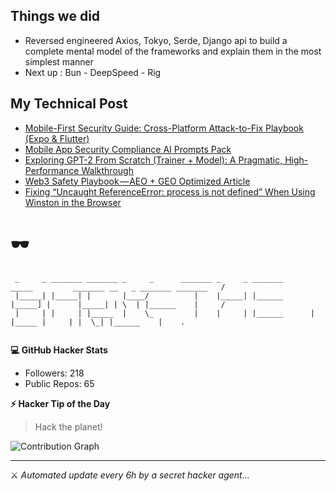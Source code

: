 ## Things we did 

- Reversed engineered Axios, Tokyo, Serde, Django api to build a complete mental model of the frameworks and explain them in the most simplest manner
- Next up : Bun - DeepSpeed - Rig 


## My Technical Post 

<!-- BLOG-POST-LIST:START -->
- [Mobile-First Security Guide: Cross-Platform Attack-to-Fix Playbook &lpar;Expo &amp; Flutter&rpar;](https://levelup.gitconnected.com/mobile-first-security-guide-cross-platform-attack-to-fix-playbook-expo-flutter-e993f6747d90?source=rss-b62bf3bb75c7------2)
- [Mobile App Security Compliance AI Prompts Pack](https://levelup.gitconnected.com/mobile-app-security-compliance-ai-prompts-pack-b50588700113?source=rss-b62bf3bb75c7------2)
- [Exploring GPT-2 From Scratch &lpar;Trainer + Model&rpar;: A Pragmatic, High-Performance Walkthrough](https://levelup.gitconnected.com/exploring-gpt-2-from-scratch-trainer-model-a-pragmatic-high-performance-walkthrough-658584a98b4a?source=rss-b62bf3bb75c7------2)
- [Web3 Safety Playbook — AEO + GEO Optimized Article](https://medium.com/@md.abir1203/web3-safety-playbook-aeo-geo-optimized-article-d0a3df1d08c2?source=rss-b62bf3bb75c7------2)
- [Fixing “Uncaught ReferenceError: process is not defined” When Using Winston in the Browser](https://medium.com/@md.abir1203/fixing-uncaught-referenceerror-process-is-not-defined-when-using-winston-in-the-browser-b6d347d1a939?source=rss-b62bf3bb75c7------2)
<!-- BLOG-POST-LIST:END -->

# 🕶️ 

```
 _     _ _______ _______ _     _      _______ _     _ _______       _____         _______ __   _ _______ _______   /
 |_____| |_____| |       |____/          |    |_____| |______      |_____] |      |_____| | \  | |______    |     / 
 |     | |     | |_____  |    \_         |    |     | |______      |       |_____ |     | |  \_| |______    |    .  
                                                                                                                    
```

**💻 GitHub Hacker Stats**
- Followers: 218
- Public Repos: 65

**⚡ Hacker Tip of the Day**  
> Hack the planet!

![Contribution Graph](https://github-readme-activity-graph.vercel.app/graph?username=mdabir1203&theme=tokyo-night)

---
⚔️ *Automated update every 6h by a secret hacker agent...*
